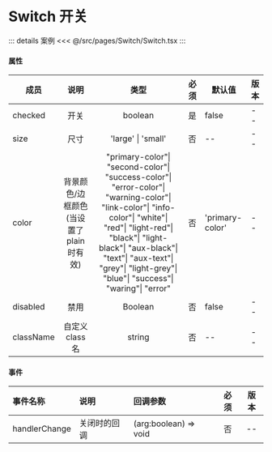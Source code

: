 # Switch 开关

::: details 案例
<<< @/src/pages/Switch/Switch.tsx
:::

#### 属性

| 成员      |                   说明                   |                                                                                                                                        类型                                                                                                                                        | 必须 | 默认值          | 版本 |
| --------- | :--------------------------------------: | :--------------------------------------------------------------------------------------------------------------------------------------------------------------------------------------------------------------------------------------------------------------------------------: | ---- | --------------- | ---- |
| checked   |                   开关                   |                                                                                                                                      boolean                                                                                                                                       | 是   | false           | --   |
| size      |                   尺寸                   |                                                                                                                                 'large' \| 'small'                                                                                                                                 | 否   | --              | --   |
| color     | 背景颜色/边框颜色(当设置了 plain 时有效) | "primary-color"\| "second-color"\| "success-color"\| "error-color"\| "warning-color"\| "link-color"\| "info-color"\| "white"\| "red"\| "light-red"\| "black"\| "light-black"\| "aux-black"\| "text"\| "aux-text"\| "grey"\| "light-grey"\| "blue"\| "success"\| "waring"\| "error" | 否   | 'primary-color' | --   |
| disabled  |                   禁用                   |                                                                                                                                      Boolean                                                                                                                                       | 否   | false           | --   |
| className |             自定义 class 名              |                                                                                                                                       string                                                                                                                                       | 否   | --              | --   |

#### 事件

| 事件名称      | 说明         | 回调参数              | 必须 | 版本 |
| :------------ | :----------- | :-------------------- | :--: | :--: |
| handlerChange | 关闭时的回调 | (arg:boolean) => void |  否  |  --  |
